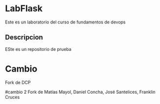 # LabFlask

Este es un laboratorio del curso de fundamentos de devops

## Descripcion

ESte es un repositorio de prueba


# Cambio
Fork de DCP

#cambio 2
Fork de Matías Mayol, Daniel Concha, José Santelices, Franklin Cruces
